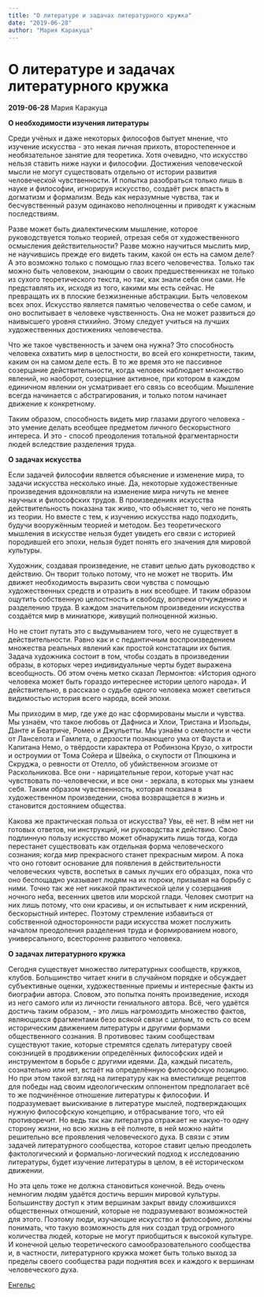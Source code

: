 ```yaml
---
title: "О литературе и задачах литературного кружка"
date: "2019-06-28"
author: "Мария Каракуца"
---
```


# О литературе и задачах литературного кружка

**2019-06-28** Мария Каракуца

**О необходимости изучения литературы**

Среди учёных и даже некоторых философов бытует мнение, что изучение искусства - это некая личная прихоть, второстепенное и необязательное занятие для теоретика. Хотя очевидно, что искусство нельзя ставить ниже науки и философии. Достижения человеческой мысли не могут существовать отдельно от истории развития человеческой чувственности. И попытка разобраться только лишь в науке и философии, игнорируя искусство, создаёт риск впасть в догматизм и формализм. Ведь как неразумные чувства, так и бесчувственный разум одинаково неполноценны и приводят к ужасным последствиям.

Разве может быть диалектическим мышление, которое руководствуется только теорией, отрезая себя от художественного осмысления действительности? Разве можно научиться мыслить мир, не научившись прежде его видеть таким, какой он есть на самом деле? А это возможно только с помощью глаз всего человечества. Только так можно быть человеком, знающим о своих предшественниках не только из сухого теоретического текста, но так, как знали себя они сами. Не представлять их, исходя из того, какими мы есть сейчас. Не превращать их в плоские безжизненные абстракции. Быть человеком всех эпох. Искусство является памятью человечества о себе самом, и оно воспитывает в человеке чувственность. Она не может развиться до наивысшего уровня стихийно. Этому следует учиться на лучших художественных достижениях человечества.

Что же такое чувственность и зачем она нужна? Это способность человека охватить мир в целостности, во всей его конкретности, таким, каким он на самом деле есть. В то же время это не пассивное созерцание действительности, когда человек наблюдает множество явлений, но наоборот, созерцание активное, при котором в каждом единичном явлении он усматривает его связь со всеобщим. Мышление всегда начинается с абстрагирования, и только потом начинает движение к конкретному.

Таким образом, способность видеть мир глазами другого человека - это умение делать всеобщее предметом личного бескорыстного интереса. И это - способ преодоления тотальной фрагментарности людей вследствие разделения труда.

**О задачах искусства**

Если задачей философии является объяснение и изменение мира, то задачи искусства несколько иные. Да, некоторые художественные произведения вдохновляли на изменение мира ничуть не менее научных и философских трудов. В произведениях искусства действительность показана так живо, что объясняет то, чего не понять из теории. Но вместе с тем, к изучению искусства надо подходить, будучи вооружённым теорией и методом. Без теоретического мышления в искусстве нельзя будет увидеть его связи с историей породившей его эпохи, нельзя будет понять его значения для мировой культуры.

Художник, создавая произведение, не ставит целью дать руководство к действию. Он творит только потому, что не может не творить. Им движет необходимость выразить свои чувства с помощью художественных средств и отразить в них всеобщее. И таким образом ощутить собственную целостность и свободу, вопреки отчуждению и разделению труда. В каждом значительном произведении искусства создаётся мир в миниатюре, живущий полноценной жизнью.

Но не стоит путать это с выдумыванием того, чего не существует в действительности. Равно как и с педантичным воспроизведением множества реальных явлений как простой констатации их бытия. Задача художника состоит в том, чтобы создать в произведении образы, в которых через индивидуальные черты будет выражена всеобщность. Об этом очень метко сказал Лермонтов: «История одного человека может быть гораздо интереснее истории целого народа». И действительно, в рассказе о судьбе одного человека может светиться видимостью история всего народа, всей эпохи.

Мы приходим в мир, где уже до нас сформированы мысли и чувства. Мы узнаём, что такое любовь от Дафниса и Хлои, Тристана и Изольды, Данте и Беатриче, Ромео и Джульетты. Мы узнаём о смелости и чести от Ланселота и Гамлета, о дерзости познающего ума от Фауста и Капитана Немо, о твёрдости характера от Робинзона Крузо, о хитрости и остроумии от Тома Сойера и Швейка, о скупости от Плюшкина и Скруджа, о ревности от Отелло, об убийственном эгоизме от Раскольникова. Все они - нарицательные герои, которые учат нас чувствовать по-человечески, и все они - зеркала, в которых мы узнаем себя. Таким образом чувственность, которая показана в художественном произведении, снова возвращается в жизнь и становится достоянием общества.

Какова же практическая польза от искусства? Увы, её нет. В нём нет ни готовых ответов, ни инструкций, ни руководства к действию. Свою подлинную пользу искусство может обнаружить лишь тогда, когда перестанет существовать как отдельная форма человеческого сознания; когда мир прекрасного станет прекрасным миром. А пока что оно готовит основание для появления в действительности человеческих чувств, воспетых в самых лучших его образцах, пока что оно беспощадно указывает людям на их пороки, призывая на борьбу с ними. Точно так же нет никакой практической цели у созерцания ночного неба, весенних цветов или морской глади. Человек смотрит на них лишь потому, что они красивы, и он испытывает к ним искренний, бескорыстный интерес. Поэтому стремление избавиться от собственной односторонности ради искусства может послужить началом преодоления разделения труда и формированием нового, универсального, всесторонне развитого человека.

**О задачах литературного кружка**

Сегодня существует множество литературных сообществ, кружков, клубов. Большинство читает книги в случайном порядке и обсуждает субъективные оценки, художественные приемы и интересные факты из биографии автора. Словом, это попытка понять произведение, исходя из него самого или из личности гениального автора. Всё, чего удаётся достичь таким образом, - это лишь нагромоздить множество фактов, являющихся фрагментами безо всякой связи с целым, то есть со всем историческим движением литературы и другими формами общественного сознания. В противовес таким сообществам существуют такие, которые стремятся сделать литературу своей союзницей в продвижении определённых философских идей и инструментом в борьбе с другими идеями. Да, каждый писатель, сознательно или нет, встаёт на определённую философскую позицию. Но при этом такой взгляд на литературу как на вместилище рецептов для победы над своим идеологическим оппонентом предполагает всё то же подчинённое отношение литературы к философии. И подразумевает выискивание в литературе мыслей, подтверждающих нужную философскую концепцию, и отбрасывание того, что ей противоречит. Но ведь так как литература отражает не какую-то одну сторону жизни, но всю жизнь в её полноте, в ней можно найти решительно все проявления человеческого духа. В связи с этим задачей литературного сообщества, которое ставит целью преодолеть фактологический и формально-логический подход к исследованию литературы, будет изучение литературы в целом, в её историческом движении.

Но эта цель тоже не должна становиться конечной. Ведь очень немногим людям удаётся достичь вершин мировой культуры. Большинству доступ к этим вершинам закрыт ввиду сложившихся общественных отношений, которые не подразумевают возможностей для этого. Поэтому люди, изучающие искусство и философию, должны понимать, что такую возможность для них создал труд огромного количества людей, которые не могут приобщиться к высокой культуре. И конечной целью теоретического самообразовательного сообщества и, в частности, литературного кружка может быть только выход за пределы своего сообщества ради поднятия всех и каждого к вершинам человеческого духа.

[Енгельс](https://vk.com/@derengels-o-literature-i-zadachah-literaturnogo-kruzhka)